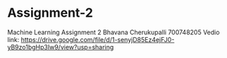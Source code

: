 # Assignment-2
Machine Learning Assignment 2
Bhavana Cherukupalli
700748205
Vedio link: https://drive.google.com/file/d/1-senyjD85Ez4ejFJ0-yB9zo1bgHp3Iw9/view?usp=sharing
